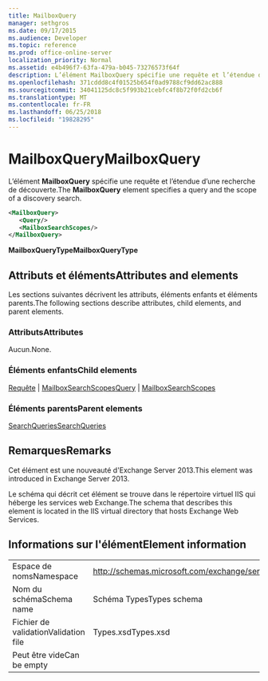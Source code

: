 ```yaml
---
title: MailboxQuery
manager: sethgros
ms.date: 09/17/2015
ms.audience: Developer
ms.topic: reference
ms.prod: office-online-server
localization_priority: Normal
ms.assetid: e4b496f7-63fa-479a-b045-73276573f64f
description: L’élément MailboxQuery spécifie une requête et l’étendue d’une recherche de découverte.
ms.openlocfilehash: 371cddd8c4f01525b654f0ad9788cf9dd62ac888
ms.sourcegitcommit: 34041125dc8c5f993b21cebfc4f8b72f0fd2cb6f
ms.translationtype: MT
ms.contentlocale: fr-FR
ms.lasthandoff: 06/25/2018
ms.locfileid: "19828295"
---
```

# <a name="mailboxquery"></a><span data-ttu-id="885b1-103">MailboxQuery</span><span class="sxs-lookup"><span data-stu-id="885b1-103">MailboxQuery</span></span>

<span data-ttu-id="885b1-104">L’élément **MailboxQuery** spécifie une requête et l’étendue d’une recherche de découverte.</span><span class="sxs-lookup"><span data-stu-id="885b1-104">The **MailboxQuery** element specifies a query and the scope of a discovery search.</span></span> 
  
```XML
<MailboxQuery>
   <Query/>
   <MailboxSearchScopes/>
</MailboxQuery>
```

<span data-ttu-id="885b1-105">**MailboxQueryType**</span><span class="sxs-lookup"><span data-stu-id="885b1-105">**MailboxQueryType**</span></span>

## <a name="attributes-and-elements"></a><span data-ttu-id="885b1-106">Attributs et éléments</span><span class="sxs-lookup"><span data-stu-id="885b1-106">Attributes and elements</span></span>

<span data-ttu-id="885b1-107">Les sections suivantes décrivent les attributs, éléments enfants et éléments parents.</span><span class="sxs-lookup"><span data-stu-id="885b1-107">The following sections describe attributes, child elements, and parent elements.</span></span>
  
### <a name="attributes"></a><span data-ttu-id="885b1-108">Attributs</span><span class="sxs-lookup"><span data-stu-id="885b1-108">Attributes</span></span>

<span data-ttu-id="885b1-109">Aucun.</span><span class="sxs-lookup"><span data-stu-id="885b1-109">None.</span></span>
  
### <a name="child-elements"></a><span data-ttu-id="885b1-110">Éléments enfants</span><span class="sxs-lookup"><span data-stu-id="885b1-110">Child elements</span></span>

<span data-ttu-id="885b1-111">[Requête](query.md) | [MailboxSearchScopes](mailboxsearchscopes.md)</span><span class="sxs-lookup"><span data-stu-id="885b1-111">[Query](query.md) | [MailboxSearchScopes](mailboxsearchscopes.md)</span></span>
  
### <a name="parent-elements"></a><span data-ttu-id="885b1-112">Éléments parents</span><span class="sxs-lookup"><span data-stu-id="885b1-112">Parent elements</span></span>

[<span data-ttu-id="885b1-113">SearchQueries</span><span class="sxs-lookup"><span data-stu-id="885b1-113">SearchQueries</span></span>](searchqueries.md)
  
## <a name="remarks"></a><span data-ttu-id="885b1-114">Remarques</span><span class="sxs-lookup"><span data-stu-id="885b1-114">Remarks</span></span>

<span data-ttu-id="885b1-115">Cet élément est une nouveauté d'Exchange Server 2013.</span><span class="sxs-lookup"><span data-stu-id="885b1-115">This element was introduced in Exchange Server 2013.</span></span>
  
<span data-ttu-id="885b1-116">Le schéma qui décrit cet élément se trouve dans le répertoire virtuel IIS qui héberge les services web Exchange.</span><span class="sxs-lookup"><span data-stu-id="885b1-116">The schema that describes this element is located in the IIS virtual directory that hosts Exchange Web Services.</span></span>
  
## <a name="element-information"></a><span data-ttu-id="885b1-117">Informations sur l'élément</span><span class="sxs-lookup"><span data-stu-id="885b1-117">Element information</span></span>

|||
|:-----|:-----|
|<span data-ttu-id="885b1-118">Espace de noms</span><span class="sxs-lookup"><span data-stu-id="885b1-118">Namespace</span></span>  <br/> |http://schemas.microsoft.com/exchange/services/2006/types  <br/> |
|<span data-ttu-id="885b1-119">Nom du schéma</span><span class="sxs-lookup"><span data-stu-id="885b1-119">Schema name</span></span>  <br/> |<span data-ttu-id="885b1-120">Schéma Types</span><span class="sxs-lookup"><span data-stu-id="885b1-120">Types schema</span></span>  <br/> |
|<span data-ttu-id="885b1-121">Fichier de validation</span><span class="sxs-lookup"><span data-stu-id="885b1-121">Validation file</span></span>  <br/> |<span data-ttu-id="885b1-122">Types.xsd</span><span class="sxs-lookup"><span data-stu-id="885b1-122">Types.xsd</span></span>  <br/> |
|<span data-ttu-id="885b1-123">Peut être vide</span><span class="sxs-lookup"><span data-stu-id="885b1-123">Can be empty</span></span>  <br/> ||
   

